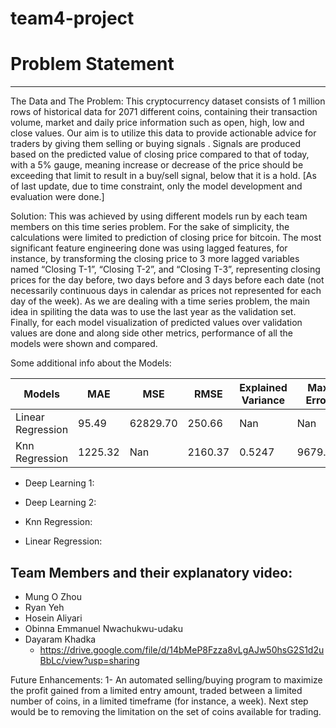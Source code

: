 # team4-project

# Problem Statement
________________________________________
The Data and The Problem:
This cryptocurrency dataset consists of 1 million rows of historical data for 2071 different coins, containing their transaction volume, market and daily price information such as open, high, low and close values. 
Our aim is to utilize this data to provide actionable advice for traders by giving them selling or buying signals . Signals are produced based on the predicted value of closing price compared to that of today, with a 5% gauge, meaning increase or decrease of the price should be exceeding that limit to result in a buy/sell signal, below that it is a hold. [As of last update, due to time constraint, only the model development and evaluation were done.]

Solution:
This was achieved by using different models run by each team members on this time series problem. For the sake of simplicity, the calculations were limited to prediction of closing price for bitcoin. The most significant feature engineering done was using lagged features, for instance, by transforming the closing price to 3 more lagged variables named “Closing T-1”, “Closing T-2”, and “Closing T-3”, representing closing prices for the day before, two days before and 3 days before each date (not necessarily continuous days in calendar as prices not represented for each day of the week). As we are dealing with a time series problem, the main idea in spiliting the data was to use the last year as the validation set. Finally, for each model visualization of predicted values over validation values are done and along side other metrics, performance of all the models were shown and compared.

Some additional info about the Models:

| Models | MAE | MSE | RMSE | Explained Variance | Max Error | R-Squared |
| ----------- | ----------- | ----------- | ----------- |----------- |----------- |----------- |
| Linear Regression | 95.49 | 62829.70 | 250.66 | Nan | Nan | Nan |
| Knn Regression | 1225.32 | Nan | 2160.37 | 0.5247 | 9679.05 | 0.4926 |


* Deep Learning 1:



* Deep Learning 2:




* Knn Regression:




* Linear Regression:








## Team Members and their explanatory video:
* Mung O Zhou
* Ryan Yeh
* Hosein Aliyari
* Obinna Emmanuel Nwachukwu-udaku
* Dayaram Khadka
    * https://drive.google.com/file/d/14bMeP8Fzza8vLgAJw50hsG2S1d2uBbLc/view?usp=sharing


Future Enhancements:
1- An automated selling/buying program to maximize the profit gained from a limited entry amount, traded between a limited number of coins, in a limited timeframe (for instance, a week). Next step would be to removing the limitation on the set of coins available for trading.
